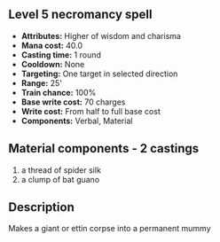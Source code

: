 ## Level 5 necromancy spell
- **Attributes:** Higher of wisdom and charisma
- **Mana cost:** 40.0
- **Casting time:** 1 round
- **Cooldown:** None
- **Targeting:** One target in selected direction
- **Range:** 25'
- **Train chance:** 100%
- **Base write cost:** 70 charges
- **Write cost:** From half to full base cost
- **Components:** Verbal, Material
## Material components - 2 castings
1. a thread of spider silk
2. a clump of bat guano
## Description
Makes a giant or ettin corpse into a permanent mummy
